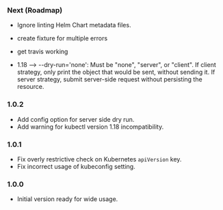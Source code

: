 ### Next (Roadmap)
- Ignore linting Helm Chart metadata files.

- create fixture for multiple errors
- get travis working
- 1.18 --> --dry-run='none': Must be "none", "server", or "client". If client strategy, only print the object that would be sent, without sending it. If server strategy, submit server-side request without persisting the resource.

### 1.0.2
- Add config option for server side dry run.
- Add warning for kubectl version 1.18 incompatibility.

### 1.0.1
- Fix overly restrictive check on Kubernetes `apiVersion` key.
- Fix incorrect usage of kubeconfig setting.

### 1.0.0
- Initial version ready for wide usage.
